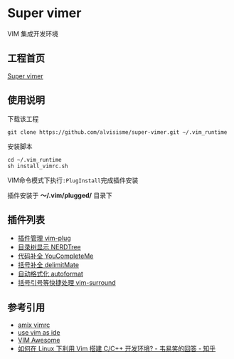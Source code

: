 # Super vimer 
VIM 集成开发环境

## 工程首页

[Super vimer](https://alvisisme.github.io/super-vimer/)

## 使用说明

下载该工程　
```shell
git clone https://github.com/alvisisme/super-vimer.git ~/.vim_runtime
```

安装脚本
```shell
cd ~/.vim_runtime
sh install_vimrc.sh
```

VIM命令模式下执行`:PlugInstall`完成插件安装

插件安装于 **～/.vim/plugged/** 目录下

## 插件列表

* [插件管理 vim-plug](https://github.com/junegunn/vim-plug)
* [目录树显示 NERDTree](https://github.com/scrooloose/nerdtree)
* [代码补全 YouCompleteMe](https://github.com/valloric/youcompleteme)
* [括号补全 delimitMate](https://github.com/Raimondi/delimitMate)
* [自动格式化 autoformat](https://github.com/chiel92/vim-autoformat)
* [括号引号等快捷处理 vim-surround](https://github.com/tpope/vim-surround)

## 参考引用

* [amix vimrc](https://github.com/amix/vimrc)
* [use vim as ide](https://github.com/yangyangwithgnu/use_vim_as_ide)
* [VIM Awesome](https://vimawesome.com/)
* [如何在 Linux 下利用 Vim 搭建 C/C++ 开发环境? - 韦易笑的回答 - 知乎](https://www.zhihu.com/question/47691414/answer/373700711)
